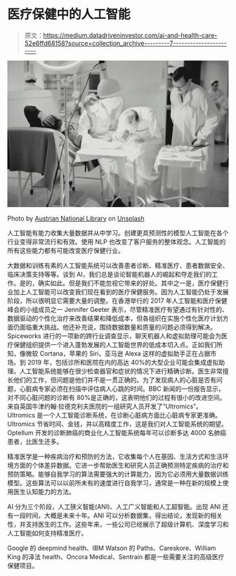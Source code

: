 # 医疗保健中的人工智能

> 原文：<https://medium.datadriveninvestor.com/ai-and-health-care-52e6ffd68158?source=collection_archive---------7----------------------->

![](img/6bebedb346f5d89cf633495a2efa373c.png)

Photo by [Austrian National Library](https://unsplash.com/@austrainnationallibrary?utm_source=medium&utm_medium=referral) on [Unsplash](https://unsplash.com?utm_source=medium&utm_medium=referral)

人工智能有能力收集大量数据并从中学习。创建更具预测性的模型人工智能在各个行业变得非常流行和有效。使用 NLP 也改变了客户服务的整体观念。人工智能的所有这些能力都有可能改变医疗保健行业。

大数据和训练有素的人工智能系统可以改善患者诊断、精准医疗、患者数据安全、临床决策支持等等。谈到 AI，我们总是谈论智能机器人的崛起和夺走我们的工作。是的，确实如此。但是我们不能忽视它带来的好处。其中之一是，医疗保健行业加上人工智能可以改变我们现在看到的医疗保健服务。因为人工智能仍处于发展阶段，所以很明显它需要大量的调整。在香港举行的 2017 年人工智能和医疗保健峰会的小组成员之一 Jennifer Geeter 表示，尽管精准医疗有望通过有针对性的、数据驱动的个性化治疗来改善结果和降低成本，但各组织在实施个性化医疗计划方面仍面临重大挑战。他还补充说，围绕数据数量和质量的问题必须得到解决。Spiceworks 进行的一项新的跨行业调查显示，聊天机器人和虚拟助理可能会为医疗保健组织提供一个进入蓬勃发展的人工智能世界的低成本切入点。正如我们所知，像微软 Cortana，苹果的 Siri，亚马逊 Alexa 这样的虚拟助手正在占据市场。到 2019 年，包括诊所和医院在内的高达 40%的大型企业可能会集成虚拟助理。人工智能系统能够在很少检查器官和症状的情况下进行精确诊断。医生非常擅长他们的工作，但问题是他们并不是一贯正确的。为了发现病人的心脏是否有问题，心脏病专家必须在扫描中评估病人心跳的时间。BBC 新闻的一份报告显示，对不同心脏问题的诊断有 80%是正确的，这表明他们的过程有很小的改进空间。来自英国牛津约翰·拉德克利夫医院的一组研究人员开发了“Ultromics”。Ultromics 是一个人工智能诊断系统，在诊断心脏病方面比心脏病专家更准确。Ultromics 节省时间、金钱，并以高精度工作，这是我们对人工智能系统的期望。Optellum 开发的诊断肺癌的商业化人工智能系统每年可以诊断多达 4000 名肺癌患者，比医生还多。

精准医学是一种疾病治疗和预防的方法，它收集每个人在基因、生活方式和生活环境方面的个体差异数据。它进一步帮助医生和研究人员正确预测特定疾病的治疗和预防策略。能够自我学习的算法需要强大的计算能力，因为它必须用大量数据训练模型。这些算法可以以前所未有的速度进行自我学习，通常是一种在新的规模上使用医生认知能力的方法。

AI 分为三个阶段，人工狭义智能(ANI)、人工广义智能和人工超智能。出现 ANI 还有一段时间，大概是未来十年。ANI 可以分析数据集，得出结论，发现新的相关性，并支持医生的工作。这些年来，一些公司已经展示了超级计算机、深度学习和人工智能如何支持精准医疗。

Google 的 deepmind health、IBM Watson 的 Paths、Careskore、William King 的泽法 health、Oncora Medical、Sentrain 都是一些需要关注的高级医疗保健项目。